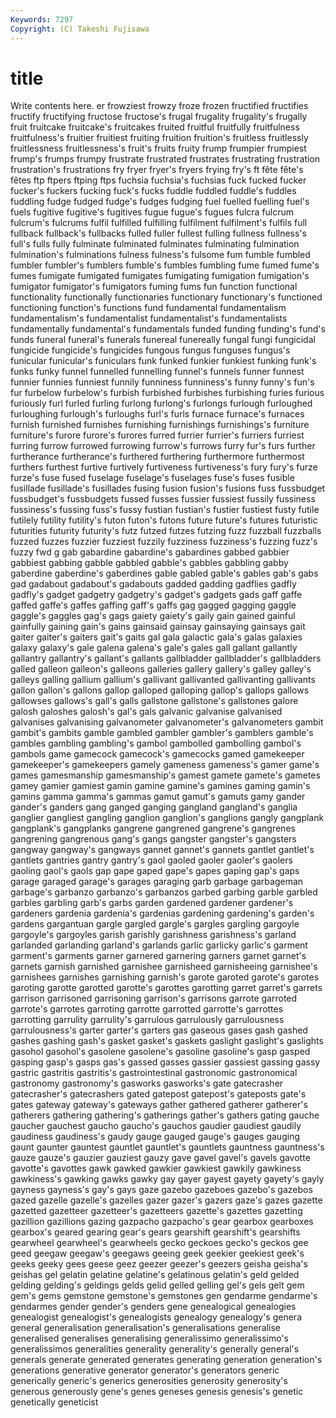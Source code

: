 ```yaml
---
Keywords: 7297 
Copyright: (C) Takeshi Fujisawa
---
```


# title

Write contents here.
er frowziest frowzy froze frozen fructified
fructifies fructify fructifying fructose fructose's frugal frugality frugality's frugally fruit
fruitcake fruitcake's fruitcakes fruited fruitful fruitfully fruitfulness fruitfulness's fruitier fruitiest
fruiting fruition fruition's fruitless fruitlessly fruitlessness fruitlessness's fruit's fruits fruity
frump frumpier frumpiest frump's frumps frumpy frustrate frustrated frustrates frustrating
frustration frustration's frustrations fry fryer fryer's fryers frying fry's ft
fête fête's fêtes ftp ftpers ftping ftps fuchsia fuchsia's fuchsias
fuck fucked fucker fucker's fuckers fucking fuck's fucks fuddle fuddled
fuddle's fuddles fuddling fudge fudged fudge's fudges fudging fuel fuelled
fuelling fuel's fuels fugitive fugitive's fugitives fugue fugue's fugues fulcra
fulcrum fulcrum's fulcrums fulfil fulfilled fulfilling fulfilment fulfilment's fulfils full
fullback fullback's fullbacks fulled fuller fullest fulling fullness fullness's full's
fulls fully fulminate fulminated fulminates fulminating fulmination fulmination's fulminations fulness
fulness's fulsome fum fumble fumbled fumbler fumbler's fumblers fumble's fumbles
fumbling fume fumed fume's fumes fumigate fumigated fumigates fumigating fumigation
fumigation's fumigator fumigator's fumigators fuming fums fun function functional functionality
functionally functionaries functionary functionary's functioned functioning function's functions fund fundamental
fundamentalism fundamentalism's fundamentalist fundamentalist's fundamentalists fundamentally fundamental's fundamentals funded funding
funding's fund's funds funeral funeral's funerals funereal funereally fungal fungi
fungicidal fungicide fungicide's fungicides fungous fungus funguses fungus's funicular funicular's
funiculars funk funked funkier funkiest funking funk's funks funky funnel
funnelled funnelling funnel's funnels funner funnest funnier funnies funniest funnily
funniness funniness's funny funny's fun's fur furbelow furbelow's furbish furbished
furbishes furbishing furies furious furiously furl furled furling furlong furlong's
furlongs furlough furloughed furloughing furlough's furloughs furl's furls furnace furnace's
furnaces furnish furnished furnishes furnishing furnishings furnishings's furniture furniture's furore
furore's furores furred furrier furrier's furriers furriest furring furrow furrowed
furrowing furrow's furrows furry fur's furs further furtherance furtherance's furthered
furthering furthermore furthermost furthers furthest furtive furtively furtiveness furtiveness's fury
fury's furze furze's fuse fused fuselage fuselage's fuselages fuse's fuses
fusible fusillade fusillade's fusillades fusing fusion fusion's fusions fuss fussbudget
fussbudget's fussbudgets fussed fusses fussier fussiest fussily fussiness fussiness's fussing
fuss's fussy fustian fustian's fustier fustiest fusty futile futilely futility
futility's futon futon's futons future future's futures futuristic futurities futurity
futurity's futz futzed futzes futzing fuzz fuzzball fuzzballs fuzzed fuzzes
fuzzier fuzziest fuzzily fuzziness fuzziness's fuzzing fuzz's fuzzy fwd g
gab gabardine gabardine's gabardines gabbed gabbier gabbiest gabbing gabble gabbled
gabble's gabbles gabbling gabby gaberdine gaberdine's gaberdines gable gabled gable's
gables gab's gabs gad gadabout gadabout's gadabouts gadded gadding gadflies
gadfly gadfly's gadget gadgetry gadgetry's gadget's gadgets gads gaff gaffe
gaffed gaffe's gaffes gaffing gaff's gaffs gag gagged gagging gaggle
gaggle's gaggles gag's gags gaiety gaiety's gaily gain gained gainful
gainfully gaining gain's gains gainsaid gainsay gainsaying gainsays gait gaiter
gaiter's gaiters gait's gaits gal gala galactic gala's galas galaxies
galaxy galaxy's gale galena galena's gale's gales gall gallant gallantly
gallantry gallantry's gallant's gallants gallbladder gallbladder's gallbladders galled galleon galleon's
galleons galleries gallery gallery's galley galley's galleys galling gallium gallium's
gallivant gallivanted gallivanting gallivants gallon gallon's gallons gallop galloped galloping
gallop's gallops gallows gallowses gallows's gall's galls gallstone gallstone's gallstones
galore galosh galoshes galosh's gal's gals galvanic galvanise galvanised galvanises
galvanising galvanometer galvanometer's galvanometers gambit gambit's gambits gamble gambled gambler
gambler's gamblers gamble's gambles gambling gambling's gambol gambolled gambolling gambol's
gambols game gamecock gamecock's gamecocks gamed gamekeeper gamekeeper's gamekeepers gamely
gameness gameness's gamer game's games gamesmanship gamesmanship's gamest gamete gamete's
gametes gamey gamier gamiest gamin gamine gamine's gamines gaming gamin's
gamins gamma gamma's gammas gamut gamut's gamuts gamy gander gander's
ganders gang ganged ganging gangland gangland's ganglia ganglier gangliest gangling
ganglion ganglion's ganglions gangly gangplank gangplank's gangplanks gangrene gangrened gangrene's
gangrenes gangrening gangrenous gang's gangs gangster gangster's gangsters gangway gangway's
gangways gannet gannet's gannets gantlet gantlet's gantlets gantries gantry gantry's
gaol gaoled gaoler gaoler's gaolers gaoling gaol's gaols gap gape
gaped gape's gapes gaping gap's gaps garage garaged garage's garages
garaging garb garbage garbageman garbage's garbanzo garbanzo's garbanzos garbed garbing
garble garbled garbles garbling garb's garbs garden gardened gardener gardener's
gardeners gardenia gardenia's gardenias gardening gardening's garden's gardens gargantuan gargle
gargled gargle's gargles gargling gargoyle gargoyle's gargoyles garish garishly garishness
garishness's garland garlanded garlanding garland's garlands garlic garlicky garlic's garment
garment's garments garner garnered garnering garners garnet garnet's garnets garnish
garnished garnishee garnisheed garnisheeing garnishee's garnishees garnishes garnishing garnish's garote
garoted garote's garotes garoting garotte garotted garotte's garottes garotting garret
garret's garrets garrison garrisoned garrisoning garrison's garrisons garrote garroted garrote's
garrotes garroting garrotte garrotted garrotte's garrottes garrotting garrulity garrulity's garrulous
garrulously garrulousness garrulousness's garter garter's garters gas gaseous gases gash
gashed gashes gashing gash's gasket gasket's gaskets gaslight gaslight's gaslights
gasohol gasohol's gasolene gasolene's gasoline gasoline's gasp gasped gasping gasp's
gasps gas's gassed gasses gassier gassiest gassing gassy gastric gastritis
gastritis's gastrointestinal gastronomic gastronomical gastronomy gastronomy's gasworks gasworks's gate gatecrasher
gatecrasher's gatecrashers gated gatepost gatepost's gateposts gate's gates gateway gateway's
gateways gather gathered gatherer gatherer's gatherers gathering gathering's gatherings gather's
gathers gating gauche gaucher gauchest gaucho gaucho's gauchos gaudier gaudiest
gaudily gaudiness gaudiness's gaudy gauge gauged gauge's gauges gauging gaunt
gaunter gauntest gauntlet gauntlet's gauntlets gauntness gauntness's gauze gauze's gauzier
gauziest gauzy gave gavel gavel's gavels gavotte gavotte's gavottes gawk
gawked gawkier gawkiest gawkily gawkiness gawkiness's gawking gawks gawky gay
gayer gayest gayety gayety's gayly gayness gayness's gay's gays gaze
gazebo gazeboes gazebo's gazebos gazed gazelle gazelle's gazelles gazer gazer's
gazers gaze's gazes gazette gazetted gazetteer gazetteer's gazetteers gazette's gazettes
gazetting gazillion gazillions gazing gazpacho gazpacho's gear gearbox gearboxes gearbox's
geared gearing gear's gears gearshift gearshift's gearshifts gearwheel gearwheel's gearwheels
gecko geckoes gecko's geckos gee geed geegaw geegaw's geegaws geeing
geek geekier geekiest geek's geeks geeky gees geese geez geezer
geezer's geezers geisha geisha's geishas gel gelatin gelatine gelatine's gelatinous
gelatin's geld gelded gelding gelding's geldings gelds gelid gelled gelling
gel's gels gelt gem gem's gems gemstone gemstone's gemstones gen
gendarme gendarme's gendarmes gender gender's genders gene genealogical genealogies genealogist
genealogist's genealogists genealogy genealogy's genera general generalisation generalisation's generalisations generalise
generalised generalises generalising generalissimo generalissimo's generalissimos generalities generality generality's generally
general's generals generate generated generates generating generation generation's generations generative
generator generator's generators generic generically generic's generics generosities generosity generosity's
generous generously gene's genes geneses genesis genesis's genetic genetically geneticist
